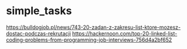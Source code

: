 # simple_tasks

https://bulldogjob.pl/news/743-20-zadan-z-zakresu-list-ktore-mozesz-dostac-podczas-rekrutacji
https://hackernoon.com/top-20-linked-list-coding-problems-from-programming-job-interviews-756d4a2bf652